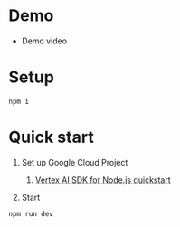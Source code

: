 # Demo

- Demo video

# Setup

```
npm i
```

# Quick start

1. Set up Google Cloud Project

   1. [Vertex AI SDK for Node.js quickstart](https://cloud.google.com/vertex-ai/generative-ai/docs/reference/nodejs/latest)

2. Start

```
npm run dev
```
